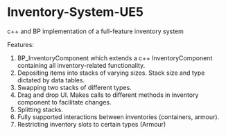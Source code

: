 # Inventory-System-UE5
c++ and BP implementation of a full-feature inventory system

Features: 
1. BP_InventoryComponent which extends a c++ InventoryComponent containing all inventory-related functionality.
2. Depositing items into stacks of varying sizes. Stack size and type dictated by data tables.
3. Swapping two stacks of different types.
4. Drag and drop UI. Makes calls to different methods in inventory component to facilitate changes.
5. Splitting stacks.
6. Fully supported interactions between inventories (containers, armour).
7. Restricting inventory slots to certain types (Armour)
